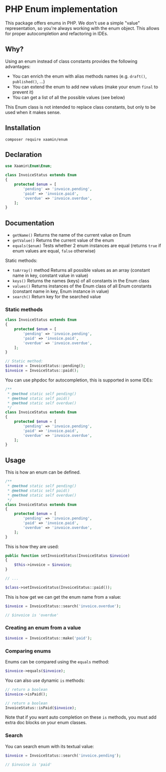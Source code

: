 # PHP Enum implementation

This package offers enums in PHP. We don't use a simple "value" representation, so you're always working with the enum object. This allows for proper autocompletion and refactoring in IDEs.


## Why?

Using an enum instead of class constants provides the following advantages:

- You can enrich the enum with alias methods names (e.g. `draft()`, `published()`, …)
- You can extend the enum to add new values (make your enum `final` to prevent it)
- You can get a list of all the possible values (see below)

This Enum class is not intended to replace class constants, but only to be used when it makes sense.

## Installation

```
composer require xaamin/enum
```

## Declaration

```php
use Xaamin\Enum\Enum;

class InvoiceStatus extends Enum
{
    protected $enum = [
        'pending' => 'invoice.pending',
        'paid' => 'invoice.paid',
        'overdue' => 'invoice.overdue',
    ];
}
```

## Documentation

- `getName()` Returns the name of the current value on Enum
- `getValue()` Returns the current value of the enum
- `equals($enum)` Tests whether 2 enum instances are equal (returns `true` if enum values are equal, `false` otherwise)

Static methods:

- `toArray()` method Returns all possible values as an array (constant name in key, constant value in value)
- `keys()` Returns the names (keys) of all constants in the Enum class
- `values()` Returns instances of the Enum class of all Enum constants (constant name in key, Enum instance in value)
- `search()` Return key for the searched value

### Static methods

```php
class InvoiceStatus extends Enum
{
    protected $enum = [
        'pending' => 'invoice.pending',
        'paid' => 'invoice.paid',
        'overdue' => 'invoice.overdue',
    ];
}

// Static method:
$invoice = InvoiceStatus::pending();
$invoice = InvoiceStatus::paid();
```

You can use phpdoc for autocompletion, this is supported in some IDEs:

```php
/**
 * @method static self pending()
 * @method static self paid()
 * @method static self overdue()
 */
class InvoiceStatus extends Enum
{
    protected $enum = [
        'pending' => 'invoice.pending',
        'paid' => 'invoice.paid',
        'overdue' => 'invoice.overdue',
    ];
}
```

## Usage

This is how an enum can be defined.

```php
/**
 * @method static self pending()
 * @method static self paid()
 * @method static self overdue()
 */
class InvoiceStatus extends Enum
{
    protected $enum = [
        'pending' => 'invoice.pending',
        'paid' => 'invoice.paid',
        'overdue' => 'invoice.overdue',
    ];
}
```

This is how they are used:

```php
public function setInvoiceStatus(InvoiceStatus $invoice)
{
    $this->invoice = $invoice;
}

// ...

$class->setInvoiceStatus(InvoiceStatus::paid());
```

This is how get we can get the enum name from a value:

```php
$invoice = InvoiceStatus::search('invoice.overdue');

// $invoice is 'overdue'
```

### Creating an enum from a value

```php
$invoice = InvoiceStatus::make('paid');
```

### Comparing enums

Enums can be compared using the `equals` method:

```php
$invoice->equals($invoice);
```

You can also use dynamic `is` methods:

```php
// return a boolean
$invoice->isPaid();

// return a boolean
InvoiceStatus::isPaid($invoice);
```

Note that if you want auto completion on these `is` methods, you must add extra doc blocks on your enum classes.

### Search

You can search enum with its textual value:

```php
$invoice = InvoiceStatus::search('invoice.pending');

// $invoice is 'paid'
```